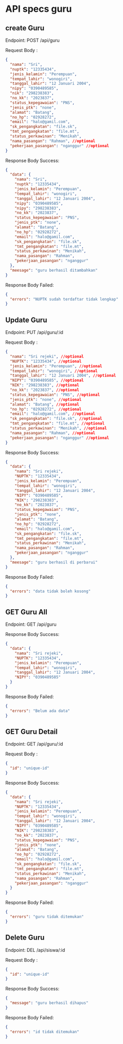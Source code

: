 # API specs guru

## create Guru

Endpoint: POST /api/guru

Request Body :

```json
{
  "nama": "Sri",
  "nuptk": "12335434",
  "jenis_kelamin": "Perempuan",
  "tempat_lahir": "wonogiri",
  "tanggal_lahir": "12 Januari 2004",
  "nipy": "0390489585",
  "nik": "298238383",
  "no_kk": "2023837",
  "status_kepegawaian": "PNS",
  "jenis_ptk": "none",
  "alamat": "Batang",
  "no_hp": "02928272",
  "email": "halo@gamil.com",
  "sk_pengangkatan": "file.sk",
  "tmt_pengangkatan": "file.mt",
  "status_perkawinan": "Menikah",
  "nama_pasangan": "Rahman", //optional
  "pekerjaan_pasangan": "nganggur" //optional
}
```

Response Body Success:

```json
{
  "data": {
    "nama": "Sri",
    "nuptk": "12335434",
    "jenis_kelamin": "Perempuan",
    "tempat_lahir": "wonogiri",
    "tanggal_lahir": "12 Januari 2004",
    "nipy": "0390489585",
    "nipy": "298238383",
    "no_kk": "2023837",
    "status_kepegawaian": "PNS",
    "jenis_ptk": "none",
    "alamat": "Batang",
    "no_hp": "02928272",
    "email": "halo@gamil.com",
    "sk_pengangkatan": "file.sk",
    "tmt_pengangkatan": "file.mt",
    "status_perkawinan": "Menikah",
    "nama_pasangan": "Rahman",
    "pekerjaan_pasangan": "nganggur"
  },
  "meesage": "guru berhasil ditambahkan"
}
```

Response Body Failed:

```json
{
  "errors": "NUPTK sudah terdaftar tidak lengkap"
}
```

## Update Guru

Endpoint: PUT /api/guru/:id

Request Body :

```json
{
  "nama": "Sri rejeki", //optional
  "NUPTK": "12335434", //optional
  "jenis_kelamin": "Perempuan", //optional
  "tempat_lahir": "wonogiri", //optional
  "tanggal_lahir": "12 Januari 2004", //optional
  "NIPY": "0390489585", //optional
  "NIK": "298238383", //optional
  "no_kk": "2023837", //optional
  "status_kepegawaian": "PNS", //optional
  "jenis_ptk": "none", //optional
  "alamat": "Batang", //optional
  "no_hp": "02928272", //optional
  "email": "halo@gamil.com", //optional
  "sk_pengangkatan": "file.sk", //optional
  "tmt_pengangkatan": "file.mt", //optional
  "status_perkawinan": "Menikah", //optional
  "nama_pasangan": "Rahman", //optional
  "pekerjaan_pasangan": "nganggur" //optional
}
```

Response Body Success:

```json
{
  "data": {
    "nama": "Sri rejeki",
    "NUPTK": "12335434",
    "jenis_kelamin": "Perempuan",
    "tempat_lahir": "wonogiri",
    "tanggal_lahir": "12 Januari 2004",
    "NIPY": "0390489585",
    "NIK": "298238383",
    "no_kk": "2023837",
    "status_kepegawaian": "PNS",
    "jenis_ptk": "none",
    "alamat": "Batang",
    "no_hp": "02928272",
    "email": "halo@gamil.com",
    "sk_pengangkatan": "file.sk",
    "tmt_pengangkatan": "file.mt",
    "status_perkawinan": "Menikah",
    "nama_pasangan": "Rahman",
    "pekerjaan_pasangan": "nganggur"
  },
  "meesage": "guru berhasil di perbarui"
}
```

Response Body Failed:

```json
{
  "errors": "data tidak boleh kosong"
}
```

## GET Guru All

Endpoint: GET /api/guru

Response Body Success:

```json
{
  "data": {
    "nama": "Sri rejeki",
    "NUPTK": "12335434",
    "jenis_kelamin": "Perempuan",
    "tempat_lahir": "wonogiri",
    "tanggal_lahir": "12 Januari 2004",
    "NIPY": "0390489585"
  }
}
```

Response Body Failed:

```json
{
  "errors": "Belum ada data"
}
```

## GET Guru Detail

Endpoint: GET /api/guru/:id

Request Body :

```json
{
  "id": "unique-id"
}
```

Response Body Success:

```json
{
  "data": {
    "nama": "Sri rejeki",
    "NUPTK": "12335434",
    "jenis_kelamin": "Perempuan",
    "tempat_lahir": "wonogiri",
    "tanggal_lahir": "12 Januari 2004",
    "NIPY": "0390489585",
    "NIK": "298238383",
    "no_kk": "2023837",
    "status_kepegawaian": "PNS",
    "jenis_ptk": "none",
    "alamat": "Batang",
    "no_hp": "02928272",
    "email": "halo@gamil.com",
    "sk_pengangkatan": "file.sk",
    "tmt_pengangkatan": "file.mt",
    "status_perkawinan": "Menikah",
    "nama_pasangan": "Rahman",
    "pekerjaan_pasangan": "nganggur"
  }
}
```

Response Body Failed:

```json
{
  "errors": "guru tidak ditemukan"
}
```

## Delete Guru

Endpoint: DEL /api/siswa/:id

Request Body :

```json
{
  "id": "unique-id"
}
```

Response Body Success:

```json
{
  "message": "guru berhasil dihapus"
}
```

Response Body Failed:

```json
{
  "errors": "id tidak ditemukan"
}
```
